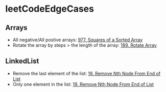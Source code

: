 # leetCodeEdgeCases

## Arrays
- All negative/All postive arrays: [977. Squares of a Sorted Array](https://leetcode.com/problems/squares-of-a-sorted-array/)
- Rotate the array by steps > the length of the array: [189. Rotate Array](https://leetcode.com/problems/rotate-array/)


## LinkedList
- Remove the last element of the list: [19. Remove Nth Node From End of List](https://leetcode.com/problems/remove-nth-node-from-end-of-list/)
- Only one element in the list: [19. Remove Nth Node From End of List](https://leetcode.com/problems/remove-nth-node-from-end-of-list/)
